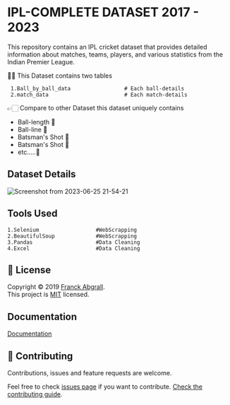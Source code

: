 
# IPL-COMPLETE DATASET 2017 - 2023

This repository contains an IPL cricket dataset that provides detailed information about matches, teams, players, and various statistics from the Indian Premier League.

🌟🌟 This Dataset contains two tables

     1.Ball_by_ball_data                 # Each ball-details
     2.match_data                        # Each match-details




 👉🏻 Compare to other Dataset this dataset uniquely contains 

*  Ball-length 🏏
*  Ball-line 🏏
*  Batsman's Shot 🏏
*  Batsman's Shot 🏏
*  etc.....🏏



## Dataset Details

![Screenshot from 2023-06-25 21-54-21](https://github.com/Rajadurai2/IPL-Complete_Dataset/assets/106241420/0dd05086-1aeb-41fe-a287-e84fbe44e30d)
## Tools Used
    1.Selenium                  #WebScrapping
    2.BeautifulSoup             #WebScrapping
    3.Pandas                    #Data Cleaning
    4.Excel                     #Data Cleaning
## 📝 License

Copyright © 2019 [Franck Abgrall](https://github.com/kefranabg).<br />
This project is [MIT](https://github.com/kefranabg/readme-md-generator/blob/master/LICENSE) licensed.
## Documentation

[Documentation](https://linktodocumentation)


## 🤝 Contributing

Contributions, issues and feature requests are welcome.

Feel free to check [issues page](https://github.com/kefranabg/readme-md-generator/issues) if you want to contribute.
[Check the contributing guide](./CONTRIBUTING.md).
